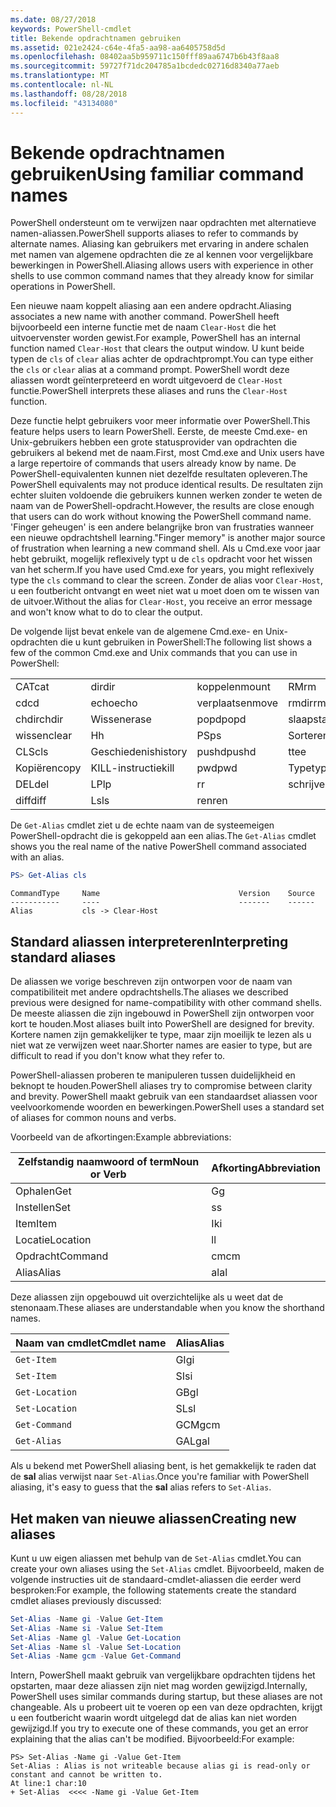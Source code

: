 ```yaml
---
ms.date: 08/27/2018
keywords: PowerShell-cmdlet
title: Bekende opdrachtnamen gebruiken
ms.assetid: 021e2424-c64e-4fa5-aa98-aa6405758d5d
ms.openlocfilehash: 08402aa5b959711c150fff89aa6747b6b43f8aa8
ms.sourcegitcommit: 59727f71dc204785a1bcdedc02716d8340a77aeb
ms.translationtype: MT
ms.contentlocale: nl-NL
ms.lasthandoff: 08/28/2018
ms.locfileid: "43134080"
---
```

# <a name="using-familiar-command-names"></a><span data-ttu-id="f61b1-103">Bekende opdrachtnamen gebruiken</span><span class="sxs-lookup"><span data-stu-id="f61b1-103">Using familiar command names</span></span>

<span data-ttu-id="f61b1-104">PowerShell ondersteunt om te verwijzen naar opdrachten met alternatieve namen-aliassen.</span><span class="sxs-lookup"><span data-stu-id="f61b1-104">PowerShell supports aliases to refer to commands by alternate names.</span></span> <span data-ttu-id="f61b1-105">Aliasing kan gebruikers met ervaring in andere schalen met namen van algemene opdrachten die ze al kennen voor vergelijkbare bewerkingen in PowerShell.</span><span class="sxs-lookup"><span data-stu-id="f61b1-105">Aliasing allows users with experience in other shells to use common command names that they already know for similar operations in PowerShell.</span></span>

<span data-ttu-id="f61b1-106">Een nieuwe naam koppelt aliasing aan een andere opdracht.</span><span class="sxs-lookup"><span data-stu-id="f61b1-106">Aliasing associates a new name with another command.</span></span> <span data-ttu-id="f61b1-107">PowerShell heeft bijvoorbeeld een interne functie met de naam `Clear-Host` die het uitvoervenster worden gewist.</span><span class="sxs-lookup"><span data-stu-id="f61b1-107">For example, PowerShell has an internal function named `Clear-Host` that clears the output window.</span></span> <span data-ttu-id="f61b1-108">U kunt beide typen de `cls` of `clear` alias achter de opdrachtprompt.</span><span class="sxs-lookup"><span data-stu-id="f61b1-108">You can type either the `cls` or `clear` alias at a command prompt.</span></span> <span data-ttu-id="f61b1-109">PowerShell wordt deze aliassen wordt geïnterpreteerd en wordt uitgevoerd de `Clear-Host` functie.</span><span class="sxs-lookup"><span data-stu-id="f61b1-109">PowerShell interprets these aliases and runs the `Clear-Host` function.</span></span>

<span data-ttu-id="f61b1-110">Deze functie helpt gebruikers voor meer informatie over PowerShell.</span><span class="sxs-lookup"><span data-stu-id="f61b1-110">This feature helps users to learn PowerShell.</span></span> <span data-ttu-id="f61b1-111">Eerste, de meeste Cmd.exe- en Unix-gebruikers hebben een grote statusprovider van opdrachten die gebruikers al bekend met de naam.</span><span class="sxs-lookup"><span data-stu-id="f61b1-111">First, most Cmd.exe and Unix users have a large repertoire of commands that users already know by name.</span></span> <span data-ttu-id="f61b1-112">De PowerShell-equivalenten kunnen niet dezelfde resultaten opleveren.</span><span class="sxs-lookup"><span data-stu-id="f61b1-112">The PowerShell equivalents may not produce identical results.</span></span> <span data-ttu-id="f61b1-113">De resultaten zijn echter sluiten voldoende die gebruikers kunnen werken zonder te weten de naam van de PowerShell-opdracht.</span><span class="sxs-lookup"><span data-stu-id="f61b1-113">However, the results are close enough that users can do work without knowing the PowerShell command name.</span></span> <span data-ttu-id="f61b1-114">'Finger geheugen' is een andere belangrijke bron van frustraties wanneer een nieuwe opdrachtshell learning.</span><span class="sxs-lookup"><span data-stu-id="f61b1-114">"Finger memory" is another major source of frustration when learning a new command shell.</span></span> <span data-ttu-id="f61b1-115">Als u Cmd.exe voor jaar hebt gebruikt, mogelijk reflexively typt u de `cls` opdracht voor het wissen van het scherm.</span><span class="sxs-lookup"><span data-stu-id="f61b1-115">If you have used Cmd.exe for years, you might reflexively type the `cls` command to clear the screen.</span></span> <span data-ttu-id="f61b1-116">Zonder de alias voor `Clear-Host`, u een foutbericht ontvangt en weet niet wat u moet doen om te wissen van de uitvoer.</span><span class="sxs-lookup"><span data-stu-id="f61b1-116">Without the alias for `Clear-Host`, you receive an error message and won't know what to do to clear the output.</span></span>

<span data-ttu-id="f61b1-117">De volgende lijst bevat enkele van de algemene Cmd.exe- en Unix-opdrachten die u kunt gebruiken in PowerShell:</span><span class="sxs-lookup"><span data-stu-id="f61b1-117">The following list shows a few of the common Cmd.exe and Unix commands that you can use in PowerShell:</span></span>

|||||
|-|-|-|-|
|<span data-ttu-id="f61b1-118">CAT</span><span class="sxs-lookup"><span data-stu-id="f61b1-118">cat</span></span>|<span data-ttu-id="f61b1-119">dir</span><span class="sxs-lookup"><span data-stu-id="f61b1-119">dir</span></span>|<span data-ttu-id="f61b1-120">koppelen</span><span class="sxs-lookup"><span data-stu-id="f61b1-120">mount</span></span>|<span data-ttu-id="f61b1-121">RM</span><span class="sxs-lookup"><span data-stu-id="f61b1-121">rm</span></span>|
|<span data-ttu-id="f61b1-122">cd</span><span class="sxs-lookup"><span data-stu-id="f61b1-122">cd</span></span>|<span data-ttu-id="f61b1-123">echo</span><span class="sxs-lookup"><span data-stu-id="f61b1-123">echo</span></span>|<span data-ttu-id="f61b1-124">verplaatsen</span><span class="sxs-lookup"><span data-stu-id="f61b1-124">move</span></span>|<span data-ttu-id="f61b1-125">rmdir</span><span class="sxs-lookup"><span data-stu-id="f61b1-125">rmdir</span></span>|
|<span data-ttu-id="f61b1-126">chdir</span><span class="sxs-lookup"><span data-stu-id="f61b1-126">chdir</span></span>|<span data-ttu-id="f61b1-127">Wissen</span><span class="sxs-lookup"><span data-stu-id="f61b1-127">erase</span></span>|<span data-ttu-id="f61b1-128">popd</span><span class="sxs-lookup"><span data-stu-id="f61b1-128">popd</span></span>|<span data-ttu-id="f61b1-129">slaapstand</span><span class="sxs-lookup"><span data-stu-id="f61b1-129">sleep</span></span>|
|<span data-ttu-id="f61b1-130">wissen</span><span class="sxs-lookup"><span data-stu-id="f61b1-130">clear</span></span>|<span data-ttu-id="f61b1-131">H</span><span class="sxs-lookup"><span data-stu-id="f61b1-131">h</span></span>|<span data-ttu-id="f61b1-132">PS</span><span class="sxs-lookup"><span data-stu-id="f61b1-132">ps</span></span>|<span data-ttu-id="f61b1-133">Sorteren</span><span class="sxs-lookup"><span data-stu-id="f61b1-133">sort</span></span>|
|<span data-ttu-id="f61b1-134">CLS</span><span class="sxs-lookup"><span data-stu-id="f61b1-134">cls</span></span>|<span data-ttu-id="f61b1-135">Geschiedenis</span><span class="sxs-lookup"><span data-stu-id="f61b1-135">history</span></span>|<span data-ttu-id="f61b1-136">pushd</span><span class="sxs-lookup"><span data-stu-id="f61b1-136">pushd</span></span>|<span data-ttu-id="f61b1-137">t</span><span class="sxs-lookup"><span data-stu-id="f61b1-137">tee</span></span>|
|<span data-ttu-id="f61b1-138">Kopiëren</span><span class="sxs-lookup"><span data-stu-id="f61b1-138">copy</span></span>|<span data-ttu-id="f61b1-139">KILL-instructie</span><span class="sxs-lookup"><span data-stu-id="f61b1-139">kill</span></span>|<span data-ttu-id="f61b1-140">pwd</span><span class="sxs-lookup"><span data-stu-id="f61b1-140">pwd</span></span>|<span data-ttu-id="f61b1-141">Type</span><span class="sxs-lookup"><span data-stu-id="f61b1-141">type</span></span>|
|<span data-ttu-id="f61b1-142">DEL</span><span class="sxs-lookup"><span data-stu-id="f61b1-142">del</span></span>|<span data-ttu-id="f61b1-143">LP</span><span class="sxs-lookup"><span data-stu-id="f61b1-143">lp</span></span>|<span data-ttu-id="f61b1-144">r</span><span class="sxs-lookup"><span data-stu-id="f61b1-144">r</span></span>|<span data-ttu-id="f61b1-145">schrijven</span><span class="sxs-lookup"><span data-stu-id="f61b1-145">write</span></span>|
|<span data-ttu-id="f61b1-146">diff</span><span class="sxs-lookup"><span data-stu-id="f61b1-146">diff</span></span>|<span data-ttu-id="f61b1-147">Ls</span><span class="sxs-lookup"><span data-stu-id="f61b1-147">ls</span></span>|<span data-ttu-id="f61b1-148">ren</span><span class="sxs-lookup"><span data-stu-id="f61b1-148">ren</span></span>||

<span data-ttu-id="f61b1-149">De `Get-Alias` cmdlet ziet u de echte naam van de systeemeigen PowerShell-opdracht die is gekoppeld aan een alias.</span><span class="sxs-lookup"><span data-stu-id="f61b1-149">The `Get-Alias` cmdlet shows you the real name of the native PowerShell command associated with an alias.</span></span>

```powershell
PS> Get-Alias cls
```

```Output
CommandType     Name                               Version    Source
-----------     ----                               -------    ------
Alias           cls -> Clear-Host
```

## <a name="interpreting-standard-aliases"></a><span data-ttu-id="f61b1-150">Standard aliassen interpreteren</span><span class="sxs-lookup"><span data-stu-id="f61b1-150">Interpreting standard aliases</span></span>

<span data-ttu-id="f61b1-151">De aliassen we vorige beschreven zijn ontworpen voor de naam van compatibiliteit met andere opdrachtshells.</span><span class="sxs-lookup"><span data-stu-id="f61b1-151">The aliases we described previous were designed for name-compatibility with other command shells.</span></span>
<span data-ttu-id="f61b1-152">De meeste aliassen die zijn ingebouwd in PowerShell zijn ontworpen voor kort te houden.</span><span class="sxs-lookup"><span data-stu-id="f61b1-152">Most aliases built into PowerShell are designed for brevity.</span></span> <span data-ttu-id="f61b1-153">Kortere namen zijn gemakkelijker te type, maar zijn moeilijk te lezen als u niet wat ze verwijzen weet naar.</span><span class="sxs-lookup"><span data-stu-id="f61b1-153">Shorter names are easier to type, but are difficult to read if you don't know what they refer to.</span></span>

<span data-ttu-id="f61b1-154">PowerShell-aliassen proberen te manipuleren tussen duidelijkheid en beknopt te houden.</span><span class="sxs-lookup"><span data-stu-id="f61b1-154">PowerShell aliases try to compromise between clarity and brevity.</span></span> <span data-ttu-id="f61b1-155">PowerShell maakt gebruik van een standaardset aliassen voor veelvoorkomende woorden en bewerkingen.</span><span class="sxs-lookup"><span data-stu-id="f61b1-155">PowerShell uses a standard set of aliases for common nouns and verbs.</span></span>

<span data-ttu-id="f61b1-156">Voorbeeld van de afkortingen:</span><span class="sxs-lookup"><span data-stu-id="f61b1-156">Example abbreviations:</span></span>

| <span data-ttu-id="f61b1-157">Zelfstandig naamwoord of term</span><span class="sxs-lookup"><span data-stu-id="f61b1-157">Noun or Verb</span></span> | <span data-ttu-id="f61b1-158">Afkorting</span><span class="sxs-lookup"><span data-stu-id="f61b1-158">Abbreviation</span></span> |
|--------------|--------------|
| <span data-ttu-id="f61b1-159">Ophalen</span><span class="sxs-lookup"><span data-stu-id="f61b1-159">Get</span></span>          | <span data-ttu-id="f61b1-160">G</span><span class="sxs-lookup"><span data-stu-id="f61b1-160">g</span></span>            |
| <span data-ttu-id="f61b1-161">Instellen</span><span class="sxs-lookup"><span data-stu-id="f61b1-161">Set</span></span>          | <span data-ttu-id="f61b1-162">s</span><span class="sxs-lookup"><span data-stu-id="f61b1-162">s</span></span>            |
| <span data-ttu-id="f61b1-163">Item</span><span class="sxs-lookup"><span data-stu-id="f61b1-163">Item</span></span>         | <span data-ttu-id="f61b1-164">Ik</span><span class="sxs-lookup"><span data-stu-id="f61b1-164">i</span></span>            |
| <span data-ttu-id="f61b1-165">Locatie</span><span class="sxs-lookup"><span data-stu-id="f61b1-165">Location</span></span>     | <span data-ttu-id="f61b1-166">l</span><span class="sxs-lookup"><span data-stu-id="f61b1-166">l</span></span>            |
| <span data-ttu-id="f61b1-167">Opdracht</span><span class="sxs-lookup"><span data-stu-id="f61b1-167">Command</span></span>      | <span data-ttu-id="f61b1-168">cm</span><span class="sxs-lookup"><span data-stu-id="f61b1-168">cm</span></span>           |
| <span data-ttu-id="f61b1-169">Alias</span><span class="sxs-lookup"><span data-stu-id="f61b1-169">Alias</span></span>        | <span data-ttu-id="f61b1-170">al</span><span class="sxs-lookup"><span data-stu-id="f61b1-170">al</span></span>           |

<span data-ttu-id="f61b1-171">Deze aliassen zijn opgebouwd uit overzichtelijke als u weet dat de stenonaam.</span><span class="sxs-lookup"><span data-stu-id="f61b1-171">These aliases are understandable when you know the shorthand names.</span></span>

| <span data-ttu-id="f61b1-172">Naam van cmdlet</span><span class="sxs-lookup"><span data-stu-id="f61b1-172">Cmdlet name</span></span>    | <span data-ttu-id="f61b1-173">Alias</span><span class="sxs-lookup"><span data-stu-id="f61b1-173">Alias</span></span> |
|----------------|-------|
| `Get-Item `    | <span data-ttu-id="f61b1-174">GI</span><span class="sxs-lookup"><span data-stu-id="f61b1-174">gi</span></span>    |
| `Set-Item`     | <span data-ttu-id="f61b1-175">SI</span><span class="sxs-lookup"><span data-stu-id="f61b1-175">si</span></span>    |
| `Get-Location` | <span data-ttu-id="f61b1-176">GB</span><span class="sxs-lookup"><span data-stu-id="f61b1-176">gl</span></span>    |
| `Set-Location` | <span data-ttu-id="f61b1-177">SL</span><span class="sxs-lookup"><span data-stu-id="f61b1-177">sl</span></span>    |
| `Get-Command`  | <span data-ttu-id="f61b1-178">GCM</span><span class="sxs-lookup"><span data-stu-id="f61b1-178">gcm</span></span>   |
| `Get-Alias`    | <span data-ttu-id="f61b1-179">GAL</span><span class="sxs-lookup"><span data-stu-id="f61b1-179">gal</span></span>   |

<span data-ttu-id="f61b1-180">Als u bekend met PowerShell aliasing bent, is het gemakkelijk te raden dat de **sal** alias verwijst naar `Set-Alias`.</span><span class="sxs-lookup"><span data-stu-id="f61b1-180">Once you're familiar with PowerShell aliasing, it's easy to guess that the **sal** alias refers to `Set-Alias`.</span></span>

## <a name="creating-new-aliases"></a><span data-ttu-id="f61b1-181">Het maken van nieuwe aliassen</span><span class="sxs-lookup"><span data-stu-id="f61b1-181">Creating new aliases</span></span>

<span data-ttu-id="f61b1-182">Kunt u uw eigen aliassen met behulp van de `Set-Alias` cmdlet.</span><span class="sxs-lookup"><span data-stu-id="f61b1-182">You can create your own aliases using the `Set-Alias` cmdlet.</span></span> <span data-ttu-id="f61b1-183">Bijvoorbeeld, maken de volgende instructies uit de standaard-cmdlet-aliassen die eerder werd besproken:</span><span class="sxs-lookup"><span data-stu-id="f61b1-183">For example, the following statements create the standard cmdlet aliases previously discussed:</span></span>

```powershell
Set-Alias -Name gi -Value Get-Item
Set-Alias -Name si -Value Set-Item
Set-Alias -Name gl -Value Get-Location
Set-Alias -Name sl -Value Set-Location
Set-Alias -Name gcm -Value Get-Command
```

<span data-ttu-id="f61b1-184">Intern, PowerShell maakt gebruik van vergelijkbare opdrachten tijdens het opstarten, maar deze aliassen zijn niet mag worden gewijzigd.</span><span class="sxs-lookup"><span data-stu-id="f61b1-184">Internally, PowerShell uses similar commands during startup, but these aliases are not changeable.</span></span>
<span data-ttu-id="f61b1-185">Als u probeert uit te voeren op een van deze opdrachten, krijgt u een foutbericht waarin wordt uitgelegd dat de alias kan niet worden gewijzigd.</span><span class="sxs-lookup"><span data-stu-id="f61b1-185">If you try to execute one of these commands, you get an error explaining that the alias can't be modified.</span></span> <span data-ttu-id="f61b1-186">Bijvoorbeeld:</span><span class="sxs-lookup"><span data-stu-id="f61b1-186">For example:</span></span>

```
PS> Set-Alias -Name gi -Value Get-Item
Set-Alias : Alias is not writeable because alias gi is read-only or constant and cannot be written to.
At line:1 char:10
+ Set-Alias  <<<< -Name gi -Value Get-Item
```